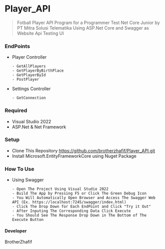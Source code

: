 # Player_API
> Fotball Player API Program for a Programmer Test Net Core Junior by PT Mitra Solusi Telematika
> Using ASP.Net Core and Swagger as Website Api Testing UI

### EndPoints 
- Player Controller

      - GetAllPlayers
      - GetPlayerByBirthPlace
      - GetPlayerById
      - PostPlayer

- Settings Controller

      - GetConnection   

### Required
- Visual Studio 2022
- ASP.Net & Net Framework

### Setup
- Clone This Repository https://github.com/brotherzhafif/Player_API.git
- Install Microsoft.EntityFrameworkCore using Nuget Package

### How To Use
- Using Swagger

      - Open The Project Using Visual Studio 2022
      - Build The App by Pressing F5 or Click The Green Debug Icon
      - You Will Automatically Open Browser and Access The Swagger Web API (Ex. https://localhost:7245/swagger/index.html)
      - Click The Drop Down for Each EndPoint and Click "Try it Out"
      - After Inputing The Corresponding Data Click Execute
      - You Should See The Response Drop Down in The Bottom of The Execute Button


#### Developer
BrotherZhafif
      
